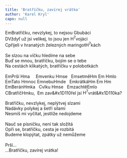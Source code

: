```yaml
---
title: 'Bratříčku, zavírej vrátka'
author: 'Karel Kryl'
capo: null
---
```


<verse number="1:"></verse><wrapper><chord>Em</chord></wrapper>Bratříčku, nevzlykej, to nejsou <wrapper><chord>G</chord></wrapper>bubáci<br>
<wrapper><chord>D</chord></wrapper>Vždyť už jsi velikej, to jsou jen <wrapper><chord>H<sup>7</sup></chord></wrapper>vojáci<br>
<wrapper><chord>C</chord></wrapper>přijeli v hranatých železných maringot<wrapper><chord>H<sup>7</sup></chord></wrapper>kách<br>
<br>
<verse number="2:"></verse>Se slzou na víčku hledíme na sebe<br>
Buď se mnou, bratříčku, bojím se o tebe<br>
Na cestách klikatých, bratříčku v polobotkách<br>
<br>
<verse number="R:"></verse><wrapper><chord>Em</chord></wrapper>Prší <wrapper><chord>Hm</chord></wrapper>a&nbsp;&nbsp;&nbsp;&nbsp;&nbsp;<wrapper><chord>Em</chord></wrapper>venku <wrapper><chord>Hm</chord></wrapper>se&nbsp;&nbsp;&nbsp;<wrapper><chord>Em</chord></wrapper>setmě<wrapper><chord>Hm&nbsp;Em&nbsp;Hm</chord></wrapper>lo<br>
<wrapper><chord>Em</chord></wrapper>Tato <wrapper><chord>Hm</chord></wrapper>noc <wrapper><chord>Em</chord></wrapper>nebu<wrapper><chord>Hm</chord></wrapper>de&nbsp;&nbsp;&nbsp;<wrapper><chord>Em</chord></wrapper>krátká<wrapper><chord>Hm&nbsp;Em&nbsp;Hm</chord></wrapper><br>
<wrapper><chord>Em</chord></wrapper>Berán<wrapper><chord>Hm</chord></wrapper>ka&nbsp;&nbsp;&nbsp;<wrapper><chord>C</chord></wrapper>vlku <wrapper><chord>Hm</chord></wrapper>se&nbsp;&nbsp;&nbsp;<wrapper><chord>Em</chord></wrapper>zachtě<wrapper><chord>Em</chord></wrapper>lo<br>
<wrapper><chord>C</chord></wrapper>Bratříč<wrapper><chord>Hm</chord></wrapper>ku,&nbsp;&nbsp;<wrapper><chord>Em</chord></wrapper>&nbsp;zav<wrapper><chord>&#x1D110</chord></wrapper>řel jsi <wrapper><chord>H<sup>7</sup></chord></wrapper>vrát<wrapper><chord>&#x1D110</chord></wrapper>ka?<br>
<br>
<verse number="3:"></verse>Bratříčku, nevzlykej, neplýtvej slzami<br>
Nadávky polykej a šetři silami<br>
Nesmíš mi vyčítat, jestliže nedojdeme<br>
<br>
<verse number="4:"></verse>Nauč se písničku, není tak složitá<br>
Opři se, bratříčku, cesta je rozbitá<br>
Budeme klopýtat, zpátky už nemůžeme<br>
<br>
<verse number="R:"></verse>Prší...<br>
...Bratříčku, zavírej vrátka!
